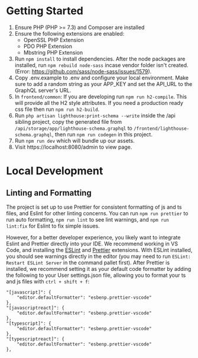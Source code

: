 # Getting Started

1. Ensure PHP (PHP >= 7.3) and Composer are installed
2. Ensure the following extensions are enabled:
    * OpenSSL PHP Extension
    * PDO PHP Extension
    * Mbstring PHP Extension
3. Run `npm install` to install dependencies. After the node packages are installed, run `npm rebuild node-sass` incase vendor folder isn't created. (Error: https://github.com/sass/node-sass/issues/1579).
4. Copy .env.example to .env and configure your local environment. Make sure to add a random string as your APP_KEY and set the API_URL to the GraphQL server's URL.
5. In `frontend/common`: If you are developing run `npm run h2-compile`. This will provide all the H2 style attributes. If you need a production ready css file then run `npm run h2-build`.
6. Run `php artisan lighthouse:print-schema --write` inside the /api sibling project, copy the generated file from `/api/storage/app/lighthouse-schema.graphql` to `/frontend/lighthouse-schema.graphql`, then run `npm run codegen` in this project.
7. Run `npm run dev` which will bundle up our assets.
8. Visit https://localhost:8080/admin to view page.

# Local Development

## Linting and Formatting
The project is set up to use Prettier for consistent formatting of js and ts files, and Eslint for other linting concerns. You can run `npm run prettier` to run auto formatting, `npm run lint` to see lint warnings, and `npm run lint:fix` for Eslint to fix simple issues.

However, for a better developer experience, you likely want to integrate Eslint and Prettier directly into your IDE. We recommend working in VS Code, and installing the [ESLint](https://marketplace.visualstudio.com/items?itemName=dbaeumer.vscode-eslint) and [Prettier](https://marketplace.visualstudio.com/items?itemName=esbenp.prettier-vscode) extensions. With ESLint installed, you should see warnings directly in the editor (you may need to run `ESLint: Restart ESLint Server` in the command pallet first). After Prettier is installed, we recommend setting it as your default code formatter by adding the following to your User settings.json file, allowing you to format your ts and js files with `ctrl + shift + f`:
```
"[javascript]": {
    "editor.defaultFormatter": "esbenp.prettier-vscode"
},
"[javascriptreact]": {
    "editor.defaultFormatter": "esbenp.prettier-vscode"
},
"[typescript]": {
    "editor.defaultFormatter": "esbenp.prettier-vscode"
},
"[typescriptreact]": {
    "editor.defaultFormatter": "esbenp.prettier-vscode"
},
```
